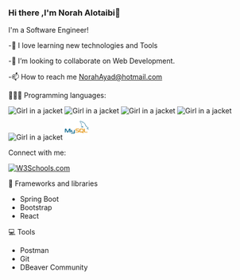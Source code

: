 ### Hi there ,I'm Norah Alotaibi👋
I'm a Software Engineer!

-🔭 I love learning new technologies and Tools

-💞️ I’m looking to collaborate on Web Development.

-📫 How to reach me NorahAyad@hotmail.com

👩🏻‍💻 Programming languages:

<img src="https://camo.githubusercontent.com/53132716f8ed401a79d8c0980b9666b6cd8ce8e7faed1beeb328f821b44850bc/68747470733a2f2f696d672e736869656c64732e696f2f62616467652f4353532d3135373242362e7376673f6c6f676f3d63737333266c6f676f436f6c6f723d7768697465" alt="Girl in a jacket" width="50" height="50"/> <img src="https://camo.githubusercontent.com/b4c648ad32f8f9f7c328a4dd59b5df0eb2a4e2623095e31d059f026979129491/68747470733a2f2f696d672e736869656c64732e696f2f62616467652f48544d4c2d4533344632362e7376673f6c6f676f3d68746d6c35266c6f676f436f6c6f723d7768697465" alt="Girl in a jacket" width="50" height="50"/>  <img src="https://camo.githubusercontent.com/71df768e2a8ac7f9ebe1f4e0cdbc741e58432944c6f840fbe149abade76690bf/68747470733a2f2f696d672e736869656c64732e696f2f62616467652f4a6176612d3030373339362e7376673f6c6f676f3d6a617661266c6f676f436f6c6f723d7768697465" alt="Girl in a jacket" width="50" height="50"/>  <img src="https://camo.githubusercontent.com/9a794a64d79bb070a8009cf27eb31c989d09d43a65f95362c88ed6c28218319b/68747470733a2f2f696d672e736869656c64732e696f2f62616467652f4a6176615363726970742d4637444631452e7376673f6c6f676f3d6a617661736372697074266c6f676f436f6c6f723d626c61636b" alt="Girl in a jacket" width="80" height="50"/>  <img src="https://camo.githubusercontent.com/808dfd4514d73d808f2a42e033ec59d350a25356be62824be52e3b258afeb5e6/68747470733a2f2f696d672e736869656c64732e696f2f62616467652f507974686f6e2d3134333534432e7376673f6c6f676f3d707974686f6e266c6f676f436f6c6f723d7768697465" alt="Girl in a jacket" width="50" height="50"/>     <img src="https://raw.githubusercontent.com/devicons/devicon/master/icons/mysql/mysql-original-wordmark.svg" alt="Girl in a jacket" width="50" height="50"/> 

  Connect with me:
<p><a href="http://linkedin.com/in/norah-alotaibi-076084166">
<img src="https://raw.githubusercontent.com/rahuldkjain/github-profile-readme-generator/master/src/images/icons/Social/linked-in-alt.svg" alt="W3Schools.com" width="50" height="50">
</a></p>
  
🧰 Frameworks and libraries

- Spring Boot
- Bootstrap
- React

💻 Tools

-  Postman
-  Git
-  DBeaver Community


